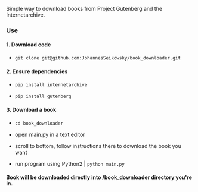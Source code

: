 Simple way to download books from Project Gutenberg and the Internetarchive.

### Use

#### 1. Download code 

- `git clone git@github.com:JohannesSeikowsky/book_downloader.git`

#### 2. Ensure dependencies

- `pip install internetarchive`

- `pip install gutenberg`

#### 3. Download a book

- `cd book_downloader`

- open main.py in a text editor

- scroll to bottom, follow instructions there to download the book you want

- run program using Python2 | `python main.py`


#### Book will be downloaded directly into /book_downloader directory you're in.

